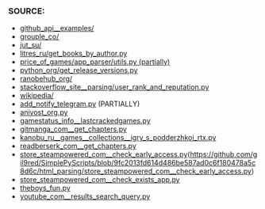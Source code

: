 ### SOURCE:
 * [github_api__examples/](https://github.com/gil9red/SimplePyScripts/blob/53f23ca6394ad53545f6f83ab52eb3d6a1ba68f6/github_api__examples)
 * [grouple_co/](https://github.com/gil9red/SimplePyScripts/tree/15cf780f5f481c9a61b49671208d376f28fb234f/html_parsing/grouple_co)
 * [jut_su/](https://github.com/gil9red/SimplePyScripts/tree/0cfa47d91c95354ab3683eed24da8b4a093c2db7/html_parsing/jut_su)
 * [litres_ru/get_books_by_author.py](https://github.com/gil9red/SimplePyScripts/blob/296f8977c209c412cbf8beff060ab03e165da35e/html_parsing/litres_ru/get_books_by_author.py)
 * [price_of_games/app_parser/utils.py (partially)](https://github.com/gil9red/price_of_games/blob/0ba20b658f47be3eba02bab1907aa6fc83ad6d4e/app_parser/utils.py)
 * [python_org/get_release_versions.py](https://github.com/gil9red/SimplePyScripts/blob/1d896ec6145d12f973423038a32a39cb8ee96c51/html_parsing/python_org/get_release_versions.py)
 * [ranobehub_org/](https://github.com/gil9red/SimplePyScripts/tree/c211581b8679199abfbfe8c59f5b301d0f4d19b7/html_parsing/ranobehub_org)
 * [stackoverflow_site__parsing/user_rank_and_reputation.py](https://github.com/gil9red/SimplePyScripts/blob/1d7f58c816db60f6005b9e63b981eeabd1924fc6/stackoverflow_site__parsing/user_rank_and_reputation.py)
 * [wikipedia/](https://github.com/gil9red/SimplePyScripts/tree/8b98d9faa5fb187ff0462df5205c7d284260d8db/html_parsing/wikipedia)
 * [add_notify_telegram.py](https://github.com/gil9red/telegram_notifications_bot/blob/5473d04dda61b0a066eb04c75e22a5e3e34c0f17/add_notify_use_web.py#L18) (PARTIALLY)
 * [anivost_org.py](https://github.com/gil9red/SimplePyScripts/blob/d5437b669d700082673f1bef51aa6d1a5ed0ef0c/html_parsing/anivost_org.py)
 * [gamestatus_info__lastcrackedgames.py](https://github.com/gil9red/SimplePyScripts/blob/e1ee7ee97a8f9855c8ed3c529605afbba41b3ae3/html_parsing/gamestatus_info__lastcrackedgames.py)
 * [gitmanga_com__get_chapters.py](https://github.com/gil9red/SimplePyScripts/blob/ea22545ffa4164497e7763136836ddb9e2578b9d/html_parsing/gitmanga_com__get_chapters.py)
 * [kanobu_ru__games__collections__igry_s_podderzhkoi_rtx.py](https://github.com/gil9red/SimplePyScripts/blob/9433358f9e7eacb13519e4e2fee428c652b022a7/html_parsing/kanobu_ru__games__collections__igry_s_podderzhkoi_rtx.py)
 * [readberserk_com__get_chapters.py](https://github.com/gil9red/SimplePyScripts/blob/95c5e65e77958684550f7502c14b46dbaa52c5b1/html_parsing/readberserk_com__get_chapters.py)
 * [store_steampowered_com__check_early_access.py](store_steampowered_com__check_early_access.py)(https://github.com/gil9red/SimplePyScripts/blob/9fc2013fd614d486be587ad0c6f180478a5c8d6c/html_parsing/store_steampowered_com__check_early_access.py)
 * [store_steampowered_com__check_exists_app.py](https://github.com/gil9red/SimplePyScripts/blob/786b384d29481d61989b3b4489dce73c16b12fb6/html_parsing/store_steampowered_com__check_exists_app.py)
 * [theboys_fun.py](https://github.com/gil9red/SimplePyScripts/blob/e40576d2822ef4274b8630baedf12e557d9eee02/html_parsing/theboys_fun.py)
 * [youtube_com__results_search_query.py](https://github.com/gil9red/SimplePyScripts/blob/086bca3ea20744060da9bb2ea913d3905f75a52d/html_parsing/youtube_com__results_search_query.py)
